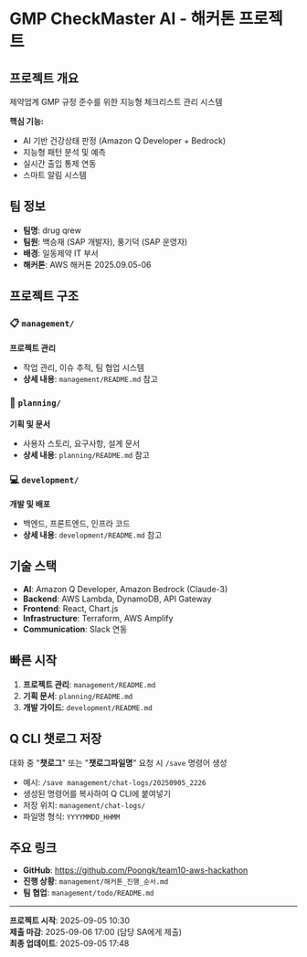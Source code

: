 # GMP CheckMaster AI - 해커톤 프로젝트

## 프로젝트 개요
제약업계 GMP 규정 준수를 위한 지능형 체크리스트 관리 시스템

**핵심 기능:**
- AI 기반 건강상태 판정 (Amazon Q Developer + Bedrock)
- 지능형 패턴 분석 및 예측
- 실시간 출입 통제 연동
- 스마트 알림 시스템

## 팀 정보
- **팀명**: drug qrew
- **팀원**: 백승재 (SAP 개발자), 풍기덕 (SAP 운영자)
- **배경**: 일동제약 IT 부서
- **해커톤**: AWS 해커톤 2025.09.05-06

## 프로젝트 구조

### 📋 `management/`
**프로젝트 관리**
- 작업 관리, 이슈 추적, 팀 협업 시스템
- **상세 내용**: `management/README.md` 참고

### 📝 `planning/`
**기획 및 문서**
- 사용자 스토리, 요구사항, 설계 문서
- **상세 내용**: `planning/README.md` 참고

### 💻 `development/`
**개발 및 배포**
- 백엔드, 프론트엔드, 인프라 코드
- **상세 내용**: `development/README.md` 참고

## 기술 스택
- **AI**: Amazon Q Developer, Amazon Bedrock (Claude-3)
- **Backend**: AWS Lambda, DynamoDB, API Gateway
- **Frontend**: React, Chart.js
- **Infrastructure**: Terraform, AWS Amplify
- **Communication**: Slack 연동

## 빠른 시작
1. **프로젝트 관리**: `management/README.md`
2. **기획 문서**: `planning/README.md`
3. **개발 가이드**: `development/README.md`

## Q CLI 챗로그 저장
대화 중 "**챗로그**" 또는 "**챗로그파일명**" 요청 시 `/save` 명령어 생성
- 예시: `/save management/chat-logs/20250905_2226`
- 생성된 명령어를 복사하여 Q CLI에 붙여넣기
- 저장 위치: `management/chat-logs/`
- 파일명 형식: `YYYYMMDD_HHMM`

## 주요 링크
- **GitHub**: https://github.com/Poongk/team10-aws-hackathon
- **진행 상황**: `management/해커톤_진행_순서.md`
- **팀 협업**: `management/todo/README.md`

---
**프로젝트 시작**: 2025-09-05 10:30  
**제출 마감**: 2025-09-06 17:00 (담당 SA에게 제출)  
**최종 업데이트**: 2025-09-05 17:48
